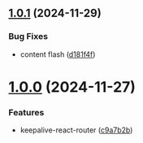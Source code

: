 ## [1.0.1](https://github.com/hemengke1997/keepalive-react-router/compare/v1.0.0...v1.0.1) (2024-11-29)


### Bug Fixes

* content flash ([d181f4f](https://github.com/hemengke1997/keepalive-react-router/commit/d181f4f8e0cf7d7841e4264ca2517973b41a692b))



# [1.0.0](https://github.com/hemengke1997/keepalive-react-router/compare/c9a7b2b31052dae5738be6d50d17d52787fbf146...v1.0.0) (2024-11-27)


### Features

* keepalive-react-router ([c9a7b2b](https://github.com/hemengke1997/keepalive-react-router/commit/c9a7b2b31052dae5738be6d50d17d52787fbf146))



